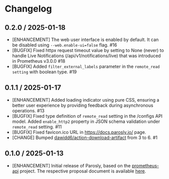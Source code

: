 # Changelog

## 0.2.0 / 2025-01-18

* [ENHANCEMENT] The web user interface is enabled by default. It can be disabled using `--web.enable-ui=false` flag. #16
* [BUGFIX] Fixed httpx request timeout value by setting to None (never) to handle Live Notifications (/api/v1/notifications/live) that was introduced in Prometheus v3.0.0 #18
* [BUGFIX] Added `filter_external_labels` parameter in the `remote_read setting` with boolean type. #19

## 0.1.1 / 2025-01-17

* [ENHANCEMENT] Added loading indicator using pure CSS, ensuring a better user experience by providing feedback during asynchronous operations. #13 
* [BUGFIX] Fixed type definition of `remote_read` setting in the /configs API model. Added `enable_http2` property in JSON schema validation under `remote_read` setting. #11 
* [BUGFIX] Fixed favicon.ico URL in https://docs.parosly.io/ page.
* [CHANGE] Bumped [dawidd6/action-download-artifact](https://github.com/dawidd6/action-download-artifact) from 3 to 6. #1

## 0.1.0 / 2025-01-13

* [ENHANCEMENT] Initial release of Parosly, based on the [prometheus-api](https://github.com/hayk96/prometheus-api) project. The respective proposal document is available [here](https://github.com/hayk96/prometheus-api/issues/64).